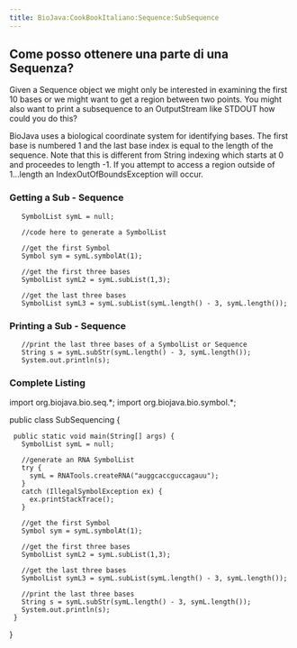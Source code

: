 ```yaml
---
title: BioJava:CookBookItaliano:Sequence:SubSequence
---
```


Come posso ottenere una parte di una Sequenza?
----------------------------------------------

Given a Sequence object we might only be interested in examining the
first 10 bases or we might want to get a region between two points. You
might also want to print a subsequence to an OutputStream like STDOUT
how could you do this?

BioJava uses a biological coordinate system for identifying bases. The
first base is numbered 1 and the last base index is equal to the length
of the sequence. Note that this is different from String indexing which
starts at 0 and proceedes to length -1. If you attempt to access a
region outside of 1...length an IndexOutOfBoundsException will occur.

### Getting a Sub - Sequence

<java>

`   SymbolList symL = null;`

`   //code here to generate a SymbolList`

`   //get the first Symbol`  
`   Symbol sym = symL.symbolAt(1);`

`   //get the first three bases`  
`   SymbolList symL2 = symL.subList(1,3);`

`   //get the last three bases`  
`   SymbolList symL3 = symL.subList(symL.length() - 3, symL.length());`

</java>

### Printing a Sub - Sequence

<java>

`   //print the last three bases of a SymbolList or Sequence`  
`   String s = symL.subStr(symL.length() - 3, symL.length());`  
`   System.out.println(s);`

</java>

### Complete Listing

<java> import org.biojava.bio.seq.\*; import org.biojava.bio.symbol.\*;

public class SubSequencing {

` public static void main(String[] args) {`  
`   SymbolList symL = null;`

`   //generate an RNA SymbolList`  
`   try {`  
`     symL = RNATools.createRNA("auggcaccguccagauu");`  
`   }`  
`   catch (IllegalSymbolException ex) {`  
`     ex.printStackTrace();`  
`   }`

`   //get the first Symbol`  
`   Symbol sym = symL.symbolAt(1);`

`   //get the first three bases`  
`   SymbolList symL2 = symL.subList(1,3);`

`   //get the last three bases`  
`   SymbolList symL3 = symL.subList(symL.length() - 3, symL.length());`

`   //print the last three bases`  
`   String s = symL.subStr(symL.length() - 3, symL.length());`  
`   System.out.println(s);`  
` }`

} </java>
